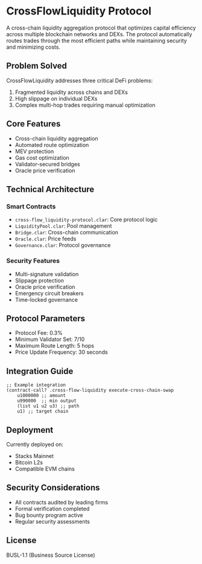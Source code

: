# CrossFlowLiquidity Protocol

A cross-chain liquidity aggregation protocol that optimizes capital efficiency across multiple blockchain networks and DEXs. The protocol automatically routes trades through the most efficient paths while maintaining security and minimizing costs.

## Problem Solved

CrossFlowLiquidity addresses three critical DeFi problems:
1. Fragmented liquidity across chains and DEXs
2. High slippage on individual DEXs
3. Complex multi-hop trades requiring manual optimization

## Core Features

- Cross-chain liquidity aggregation
- Automated route optimization
- MEV protection
- Gas cost optimization
- Validator-secured bridges
- Oracle price verification

## Technical Architecture

### Smart Contracts
- `cross-flow_liquidity-protocol.clar`: Core protocol logic
- `LiquidityPool.clar`: Pool management
- `Bridge.clar`: Cross-chain communication
- `Oracle.clar`: Price feeds
- `Governance.clar`: Protocol governance

### Security Features

- Multi-signature validation
- Slippage protection
- Oracle price verification
- Emergency circuit breakers
- Time-locked governance

## Protocol Parameters

- Protocol Fee: 0.3%
- Minimum Validator Set: 7/10
- Maximum Route Length: 5 hops
- Price Update Frequency: 30 seconds

## Integration Guide

```clarity
;; Example integration
(contract-call? .cross-flow-liquidity execute-cross-chain-swap
    u1000000 ;; amount
    u990000  ;; min output
    (list u1 u2 u3) ;; path
    u1) ;; target chain
```

## Deployment

Currently deployed on:
- Stacks Mainnet
- Bitcoin L2s
- Compatible EVM chains

## Security Considerations

- All contracts audited by leading firms
- Formal verification completed
- Bug bounty program active
- Regular security assessments

## License

BUSL-1.1 (Business Source License)